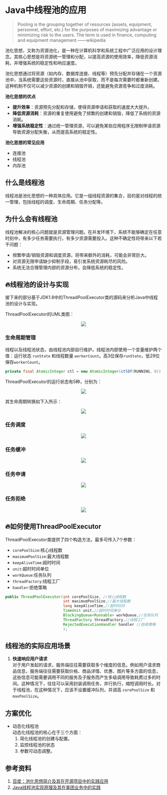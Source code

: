 # Java中线程池的应用

> Pooling is the grouping together of resources (assets, equipment, personnel, effort, etc.) for the purposes of maximizing advantage or minimizing risk to the users. The term is used in finance, computing and equipment management.——wikipedia

池化思想，又称为资源池化，是一种在计算机科学和系统工程中广泛应用的设计理念。其核心思想是将资源统一管理和分配，以提高资源的使用效率，降低资源消耗，并增强系统的稳定性和响应速度。

池化思想通过将资源（如内存、数据库连接、线程等）预先分配并存储在一个资源池中，当系统需要这些资源时，直接从池中获取，而不是每次需要时都重新创建。这种机制不仅可以减少资源的创建和销毁开销，还能避免资源竞争和过度消耗。

**池化思想的优点**
- **提升效率**：资源预先分配和存储，使得资源申请和获取的速度大大提升。 
- **降低资源消耗**：资源的重复使用避免了频繁的创建和销毁，降低了系统的资源消耗。 
- **增强系统稳定性**：通过统一管理资源，可以避免某些应用程序无限制申请资源导致资源分配失衡，从而提高系统的稳定性。 

**池化思想的常见应用**
- 连接池
- 线程池
- 内存池

## 什么是线程池
线程池是池化思想的一种具体应用。它是一组线程资源的集合，目的是对线程的统一管理，包括线程的调度、生命周期、任务分配等。

## 为什么会有线程池
线程池解决的核心问题就是资源管理问题。在并发环境下，系统不能够确定在任意时刻中，有多少任务需要执行，有多少资源需要投入。这种不确定性将带来以下若干问题：

- 频繁申请/销毁资源和调度资源，将带来额外的消耗，可能会非常巨大。
- 对资源无限申请缺少抑制手段，易引发系统资源耗尽的风险。
- 系统无法合理管理内部的资源分布，会降低系统的稳定性。

## :fire:线程池的设计与实现
接下来的部分基于JDK1.8中的ThreadPoolExecutor类的源码来分析Java中线程池的设计与实现。

ThreadPoolExecutor的UML类图：
<div align=center>
    <img src="/img/thread-pool/ThreadPoolExecutor-UML.png" />
</div>

### 生命周期管理
线程以及线程池状态，由线程池内部自行维护。线程池内部使用一个变量维护两个值：运行状态 `runState` 和线程数量 `workerCount`。高3位保存`runState`，低29位保存`workerCount`。
```java
private final AtomicInteger ctl = new AtomicInteger(ctlOf(RUNNING, 0));
```

ThreadPoolExecutor的运行状态有5种，分别为：
<div align=center>
    <img src="/img/thread-pool/thread-pool-lifecycle-state.png" />
</div>

其生命周期转换如下入所示：
<div align=center>
    <img src="/img/thread-pool/thread-pool-convert.png" />
</div>

### 任务调度
<div align=center>
    <img src="/img/thread-pool/thread-pool-dispatch.png" />
</div>

### 任务缓冲
<div align=center>
    <img src="/img/thread-pool/thread-pool-queue.png" />
</div>

### 任务申请  
<div align=center>
    <img src="/img/thread-pool/thread-pool-task-apply.png" />
</div>

### 任务拒绝 
<div align=center>
    <img src="/img/thread-pool/thread-pool-refuse.png" />
</div>

## :fire:如何使用ThreadPoolExecutor
ThreadPoolExecutor类提供了四个构造方法，最多可传入7个参数：
- `corePoolSize`:核心线程数
- `maximumPoolSize`:最大线程数
- `keepAliveTime`:超时时间
- `unit`:超时时间单位
- `workQueue`:任务队列
- `threadFactory`:线程工厂
- `handler`:拒绝策略
```java
public ThreadPoolExecutor(int corePoolSize, //核心线程数
                          int maximumPoolSize,//最大线程数
                          long keepAliveTime,//超时时间
                          TimeUnit unit,//超时时间单位
                          BlockingQueue<Runnable> workQueue,//任务队列
                          ThreadFactory threadFactory,//线程工厂
                          RejectedExecutionHandler handler //拒绝策略
                          );
```

## 线程池的实际应用场景
1. **快速响应用户请求**  
   对于用户发起的请求，服务端往往需要获取多个维度的信息。例如用户请求商品信息，服务端往往需要获取价格、商品详情、优惠、图片等多方面的信息，这些信息可能需要调用不同的服务及子服务而产生多级调用导致耗费过多的时间。这种情况下，往往可以采用封装调用任务，并行执行，缩短调用时长。对于线程池，在这种情况下，应该不设置缓冲队列，并调高 `corePoolSize` 和 `maxPoolSize`。

## 方案优化
- 动态化线程池  
  动态化线程池的核心在于三个方面：
  1. 简化线程池的创建与配置。
  2. 监控线程池的状态
  3. 参数可动态调整。

## 参考资料
1. [百度：池化思想简介及其在开源项目中的实践应用](https://developer.baidu.com/article/details/3229054)
2. [Java线程池实现原理及其在美团业务中的实践](https://tech.meituan.com/2020/04/02/java-pooling-pratice-in-meituan.html)
